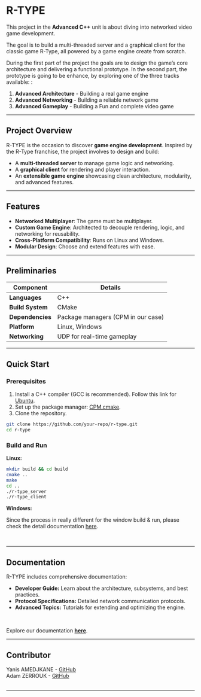 # R-TYPE

This project in the **Advanced C++** unit is about diving into networked video game development.

The goal is to build a multi-threaded server and a graphical client for the classic game R-Type, all powered by a game engine create from scratch.

During the first part of the project the goals are to design the game’s core architecture and delivering a functional prototype. In the second part, the prototype is going to be enhance, by exploring one of the three tracks available: :
1. **Advanced Architecture**  - Building a real game engine
2. **Advanced Networking** - Building a reliable network game
3. **Advanced Gameplay** - Building a Fun and complete video
game

---

## Project Overview

R-TYPE is the occasion to discover **game engine development**. Inspired by the R-Type franchise, the project involves to design and build:

- A **multi-threaded server** to manage game logic and networking.
- A **graphical client** for rendering and player interaction.
- An **extensible game engine** showcasing clean architecture, modularity, and advanced features.

---

## Features

- **Networked Multiplayer**: The game must be multiplayer.
- **Custom Game Engine**: Architected to decouple rendering, logic, and networking for reusability.
- **Cross-Platform Compatibility**: Runs on Linux and Windows.
- **Modular Design**: Choose and extend features with ease.

---

## Preliminaries

| **Component**       | **Details**                              |
|----------------------|------------------------------------------|
| **Languages**        | C++                                     |
| **Build System**     | CMake                                   |
| **Dependencies**     | Package managers (CPM in our case)    |
| **Platform**         | Linux, Windows                         |
| **Networking**       | UDP for real-time gameplay              |

---

## Quick Start

### Prerequisites

1. Install a C++ compiler (GCC is recommended). Follow this link for [Ubuntu](https://linuxconfig.org/how-to-install-g-the-c-compiler-on-ubuntu-20-04-lts-focal-fossa-linux).
2. Set up the package manager: [CPM.cmake](https://github.com/cpm-cmake/CPM.cmake).
3. Clone the repository.

```bash
git clone https://github.com/your-repo/r-type.git
cd r-type
```

### Build and Run

**Linux:**
```bash
mkdir build && cd build
cmake ..
make
cd ..
./r-type_server
./r-type_client
```

**Windows:**

Since the process in really different for the window build & run, please check the detail documentation [here](https://own-7.gitbook.io/r-type/setup-cross-compilation/building-for-windows-and-linux#windows).

<br>

---

## Documentation

R-TYPE includes comprehensive documentation:
- **Developer Guide:** Learn about the architecture, subsystems, and best practices.
- **Protocol Specifications:** Detailed network communication protocols.
- **Advanced Topics:** Tutorials for extending and optimizing the engine.

<br>

Explore our documentation **[here](https://own-7.gitbook.io/r-type)**.
<br>

---

## Contributor

Yanis AMEDJKANE - [GitHub](https://github.com/Yanis-Am) <br>
Adam ZERROUK - [GitHub](https://github.com/madaagain) <br>
<br>

---
